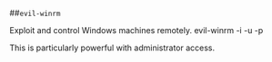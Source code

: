 ##`evil-winrm`

Exploit and control Windows machines remotely.
evil-winrm -i <hostname> -u <user> -p <password>


This is particularly powerful with administrator access.
